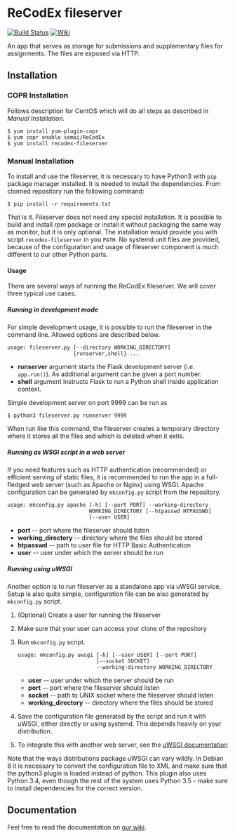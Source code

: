 # ReCodEx fileserver
[![Build 
Status](https://img.shields.io/travis/ReCodEx/fileserver/master.svg?label=Build%20status)](https://travis-ci.org/ReCodEx/fileserver)
[![Wiki](https://img.shields.io/badge/docs-wiki-orange.svg)](https://github.com/ReCodEx/wiki/wiki)

An app that serves as storage for submissions and supplementary files for 
assignments. The files are exposed via HTTP.

## Installation

### COPR Installation

Follows description for CentOS which will do all steps as described in _Manual Installation_.

```
$ yum install yum-plugin-copr
$ yum copr enable semai/ReCodEx
$ yum install recodex-fileserver
```

### Manual Installation

To install and use the fileserver, it is necessary to have Python3 with `pip`
package manager installed. It is needed to install the dependencies. From
clonned repository run the following command:

```
$ pip install -r requirements.txt
```

That is it. Fileserver does not need any special installation. It is possible to
build and install _rpm_ package or install it without packaging the same way as
monitor, but it is only optional. The installation would provide you with script
`recodex-fileserver` in you `PATH`. No systemd unit files are provided, because
of the configuration and usage of fileserver component is much different to our
other Python parts.

#### Usage

There are several ways of running the ReCodEx fileserver. We will cover three 
typical use cases.

##### Running in development mode

For simple development usage, it is possible to run the fileserver in the
command line. Allowed options are described below.

```
usage: fileserver.py [--directory WORKING_DIRECTORY]
                     {runserver,shell} ...
```

- **runserver** argument starts the Flask development server (i.e. `app.run()`).
  As additional argument can be given a port number.
- **shell** argument instructs Flask to run a Python shell inside application
  context.

Simple development server on port 9999 can be run as

```
$ python3 fileserver.py runserver 9999
```

When run like this command, the fileserver creates a temporary directory where
it stores all the files and which is deleted when it exits.

##### Running as WSGI script in a web server

If you need features such as HTTP authentication (recommended) or efficient
serving of static files, it is recommended to run the app in a full-fledged web
server (such as Apache or Nginx) using WSGI. Apache configuration can be
generated by `mkconfig.py` script from the repository.

```
usage: mkconfig.py apache [-h] [--port PORT] --working-directory
                          WORKING_DIRECTORY [--htpasswd HTPASSWD]
                          [--user USER]
```

- **port** -- port where the fileserver should listen
- **working_directory** -- directory where the files should be stored
- **htpasswd** -- path to user file for HTTP Basic Authentication
- **user** -- user under which the server should be run

##### Running using uWSGI

Another option is to run fileserver as a standalone app via uWSGI service. Setup
is also quite simple, configuration file can be also generated by `mkconfig.py`
script.

1. (Optional) Create a user for running the fileserver
2. Make sure that your user can access your clone of the repository
3. Run `mkconfig.py` script.
	```
	usage: mkconfig.py uwsgi [-h] [--user USER] [--port PORT]
	                         [--socket SOCKET]
                             --working-directory WORKING_DIRECTORY
	```

	- **user** -- user under which the server should be run
	- **port** -- port where the fileserver should listen
	- **socket** -- path to UNIX socket where the fileserver should listen
	- **working_directory** -- directory where the files should be stored
	
4. Save the configuration file generated by the script and run it with uWSGI, 
   either directly or using systemd. This depends heavily on your distribution.
5. To integrate this with another web server, see the [uWSGI 
   documentation](http://uwsgi-docs.readthedocs.io/en/latest/WebServers.html)

Note that the ways distributions package uWSGI can vary wildly. In Debian 8 it
is necessary to convert the configuration file to XML and make sure that the
python3 plugin is loaded instead of python. This plugin also uses Python 3.4,
even though the rest of the system uses Python 3.5 - make sure to install
dependencies for the correct version.

## Documentation

Feel free to read the documentation on [our wiki](https://github.com/ReCodEx/wiki/wiki/Fileserver).
